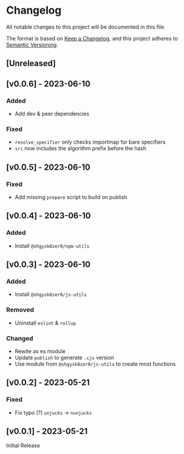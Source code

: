 <!-- markdownlint-disable -->
# Changelog
All notable changes to this project will be documented in this file.

The format is based on [Keep a Changelog](https://keepachangelog.com/en/1.0.0/),
and this project adheres to [Semantic Versioning](https://semver.org/spec/v2.0.0.html).

## [Unreleased]

## [v0.0.6] - 2023-06-10

### Added
- Add dev & peer dependencies

### Fixed
- `resolve_specifier` only checks importmap for bare specifiers
- `sri` now includes the algorithm prefix before the hash

## [v0.0.5] - 2023-06-10

### Fixed
- Add missing `prepare` script to build on publish

## [v0.0.4] - 2023-06-10

### Added
- Install `@shgysk8zer0/npm-utils`

## [v0.0.3] - 2023-06-10

### Added
- Install `@shgysk8zer0/js-utils`

### Removed
- Uninstall `eslint` & `rollup`

### Changed
- Rewite as es module
- Update `publish` to generate `.cjs` version
- Use module from `@shgysk8zer0/js-utils` to create most functions

## [v0.0.2] - 2023-05-21

### Fixed
- Fix typo (?) `unjucks` -> `nunjucks`

## [v0.0.1] - 2023-05-21
Initial Release
